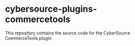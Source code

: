 # cybersource-plugins-commercetools
This repository contains the source code for the CyberSource CommerceTools plugin
